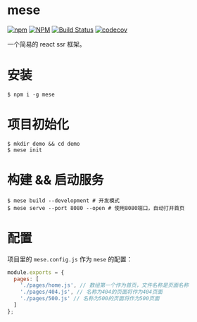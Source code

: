 # mese

[![npm](https://img.shields.io/npm/v/mese.svg)](https://www.npmjs.com/package/mese)
[![NPM](https://img.shields.io/npm/l/mese.svg?registry_uri=https%3A%2F%2Fregistry.npmjs.com)](https://www.npmjs.com/package/mese)
[![Build Status](https://travis-ci.org/chenhaihong/mese.svg?branch=master)](https://travis-ci.org/chenhaihong/mese)
[![codecov](https://codecov.io/gh/chenhaihong/mese/branch/master/graph/badge.svg)](https://codecov.io/gh/chenhaihong/mese)


一个简易的 react ssr 框架。

# 安装

```shell
$ npm i -g mese
```

# 项目初始化

```shell
$ mkdir demo && cd demo
$ mese init
```

# 构建 && 启动服务

```shell
$ mese build --development # 开发模式
$ mese serve --port 8080 --open # 使用8080端口，自动打开首页
```

# 配置

项目里的 `mese.config.js` 作为 `mese` 的配置：

```js
module.exports = {
  pages: [
    './pages/home.js', // 数组第一个作为首页，文件名称是页面名称
    './pages/404.js', // 名称为404的页面将作为404页面
    './pages/500.js' // 名称为500的页面将作为500页面
  ]
};
```